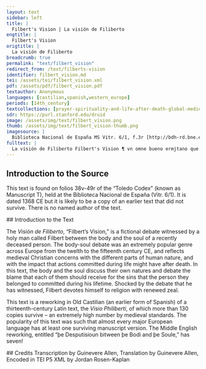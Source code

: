 ```yaml
---
layout: text
sidebar: left
title: |
  Filbert's Vision | La visión de Filiberto
engtitle: |
  Filbert's Vision
origtitle: |
  La visión de Filiberto
breadcrumb: true
permalink: "text/filbert_vision"
redirect_from: /text/filberts-vision
identifier: filbert_vision.md
tei: /assets/tei/filbert_vision.xml
pdf: /assets/pdf/filbert_vision.pdf
textauthor: Anonymous
languages: [castilian,spanish,western_europe]
periods: [14th_century]
textcollections: [prayer-spirituality-and-life-after-death-global-medieval-perspectives]
sdr: https://purl.stanford.edu/druid 
image: /assets/img/text/filbert_vision.png
thumb: /assets/img/text/filbert_vision-thumb.png
imagesource: |
  Biblioteca Nacional de España MS Vitr. 6/1, f.3r [http://bdh-rd.bne.es/viewer.vm?id=0000051820]
fulltext: |
  La visión de Filiberto Filbert's Vision ¶ vn omne bueno ermjtano que llamaron fyliberto era omne de buen lynage ca deçendia de lynage de rreys de françia ¶ A good man, a hermit that they called Filbert, was a man of respectable lineage; indeed, he was a descendant of the kings of France. et consyderando las cosas desta vida ser conrronpibres ¶ et menos preçiando las propuso de serujr adios λ Considering worldly things to be a source of corruption, and not valuing them, he dedicated himself to the service of God. perseuerando enel serujçio de dios conpuso este lybro enel qual puso λ escriujo muy santas palabras de vna ujsion que vio λ ¶ asy açaiçio vysion filoberto In observance of his service to God, he composed this book in which he laid down and wrote very holy words of a vision that he saw, thus occurred Filbert’s vision: que seyendo tienpo de ynbierno estando en vna ermjta enel mayor sylençio dela noche ¶ et queriendo me partyr de la luenga vegilya que auja contynuado en mjs oraçiones fue arrebatado mj entendimjento de vn suenno muy sotil semejante a suenno λ a vision espiritual Being that it was winter and standing in a shrine in the greatest silence of the night, and wishing to conclude my long vigil of prayer, my sensibilities were snatched away by a very subtle dream, a kind of spiritual vision. ¶ et aparesçio vn cuerpo de omne syn espiritu que paresçia que era ya partido del anjma λ The body of a man appeared, a spiritless body that seemed to be separated from its soul. yo catando lo con espanto vyno vna anjma que auja salydo nueua mente del dicho cuerpo aque yo estaua catando λ començe allorar muy triste mente dando grandes alaridos mal trayendo agraujada While I was observing this with terror, a spirit appeared that had just left from this same body, and it started to cry very sadly and screamed at its body with much contempt. mente asu cuerpo que estaua presente λ asentose çerca del llorando λ gjmjendo con grandes sospiros doliendo se mucho delos exçesos λ pecados que auja fechos la su malyçiosa carne ¶ et cuerpo que ante sy veya λ mal dezyendo al cuerpo començo arrazonarse lo que se sygue And it sat close to it crying and sighing deep breaths in great pain from the excesses and sins that its malicious corpse had committed, and berating its body, it began to reason with itself in the following manner: ¶ o carne mesquina dime quien es el que te asy ha quebrantado λ dyrybado aty que tan marabjllo[^sa]mente te auja en rrequiçido estos tienpos pasados en aquel mundo do somos partidos “O miserable corpse, tell me, who is it that has broken you and torn you down since you have so marvelously enriched yourself from times past in that world from which we have departed. tu bien viste este otro dia enel que ¶ tenjas grand poder sobre todo el mundo ¶et te tenjan y tan grand mjedo You certainly saw this in times past when you had great power over the whole world and you paralyzed others with fear. et eres otrosy de todas las prouençias ¶ et las tierras pues que es dela conpanna que te serujan rricos omnes λ muchos fijos dalgo λ grandes escuderos λ de grand oficina λ muy loçanos λ muy brauos que yuan en pos de ty And you were, furthermore, served in all lands and provinces by rich men, and many nobles, and important squires of high office, valiant and brave, that followed you around. λ tu delante dellos fazyendo grandes jestos λ contenientes carne mesquina ya este tu rrastro λ esta tu locura que leuauas en posty λ tu mas pyntado que pendola de pauon ya agora es cortada para sienpre And you, in front of all of them, making such extravagant gestures, now look at you. Miserable corpse, this madness that you wore as gaudy as peacock pendant, now all of it is gone forever. ya non estas enlas torres njn en los palaçios muy espaçiosos λ de grand largura que tu aujas fechos delos alcaçeres do tu aujas grandes deleytes mas yazes agora enese ataud pequenno λ enesa fuesa de pequenna quantydat Now you do not dwell in towers, or in the copious and spacious royal palaces that you so delighted in, but rather, you lie in this small coffin, in this tiny grave. pues dime que te aprouechan agora tus moradas λ tus grandes onrras λ tan grandes palaçios λ tan rricos commo aujas fechos pues esta casa lobrega ¶ et monjmento enque ya ses tyene largura ¶ et espaçio a malabes de siete pyes Well now, tell me how you enjoy your great honors and riches inside of this gloomy house seven feet under? λ ya agora non judgaras njn condenaras A njnguno delos que solias falsa mente condenar quando pronunçiauas tus falsas sentençias Now you cannot judge or condemn any of those who you falsely accused when you pronounced your false sentences. por las queles obras que tu feziste es nos dado amj λ aty sylla muy espantosa λ morada muy triste de dolor enel ynfierno para sienpre jamas Because of the deeds you committed, now you and I will dwell in sadness and pain in hell forevermore. ¶ et yo mesquina triste λ tan apuesta λ tan lynpia fuy criada de mj sennor dios que me formo ala su semejança And poor sad me, so clean and well disposed, I was brought into the world by my Lord God who made me in his likeness. ¶ et maguer que tu por el pecado que peco nuestro padre adan yo fuy en susiada del pecado original λ para ya avia seydo lauada por agua dela santa fuente del bautismo Regardless of the fact that, for the original sin that our father Adam committed, I was stained by this original sin through you, I was cleansed of it by the holy water of baptism. ¶ et tu de cabo me acarreaste con tus falagosa errar contra mj sennor ihesu xpisto ¶et ser aborreçida dela su piadosa madre santa maria λ de toda la corte delos çielos λ piensa agora sy yo que tanto bien perdy sy puedo bien dezyr mjs llantos ay mesquina para que fuy naçida And you afterward, drew my away with your defiance against my Lord Jesus Christ, being forsaken by his pious mother, the Holy Mary, and by all the courts of the heavens. And to think now of all the good that I had lost, if I can make my cries known, oh poor me, why was I born? ay quien nunca oujeste salido del vientre de mj madre do me cryo el mj sennor dios quien nunca fuese venjda a este mundo Oh, that I had never left the womb of my mother where the Lord God created me, that I had never been brought into this world! sy quier por que non fuese enlas penas del ynfierno mas que estas penas ayamos tu λ yo non es syn At least I would not have experienced the pain of hell if it weren’t for the deeds that you committed. rrazon ca mjentras que beujste nunca vna buena obra sola mente dexaste fazer mas syenpre cure con tu enganno me llegaste ala conpannia delos demonjos λ alas penas ynfernales enlas quales syenpre seremos And for good reason, for while you drank you never did a single good deed, and your trickery has brought me into the company of demons, and in the infernal pain that I will never escape. en dolor λ en tristeza λ lloro λ llanto para syenpre jamas ay de mj que ya enella so λ sere ¶ et por syenpre enlas penas estare In pain, in sadness, I cry, weeping forever more, oh poor me, here I am and forever I will be. so muy triste por tan grandes commo su fijo la menor delas quales todas las lenguas del mundo non la poderian contar λ I suffer such great sorrows for the sins you committed, the smallest of which all the languages of the world could not account for. mas mayor tresteza me quebranta ca ya nunca espero perdon del [^que] me formo And worse, my heart is broken by the sadness that I will never be forgiven by he who made me.  por que non me rrespondes “Why aren’t you responding to me? dyme donde estan tus heredades que ayuntaste ¶ et los palaçios λ los grandes edefiçios que fundaste λ Tell me where are the heredities that you accumulated, and the palaces, and the great buildings that you founded? dime cuerpo catyuo donde son las piedras preçiosas de grand valor λ los anjllos de oro que trayas do son los tesoros que allegaste do son las grandes alfajas λ rricas preseas que allegaste do son los vestidos de deujersas colores muy ofanos que cada dia rremudauas Tell me, imprisoned corpse, where are the precious jewels of such great value, and the gold rings that you wore, where are the treasures you horded, and the great quantity of gems, and rich jewelry, and the colorful suits that you indulged in? do son los vasos de plata λ de oro muy rricos con que [^ca]da dia beujas Where are the rich silver and gold goblets that you drank from each day? do son los confites λ espeçias de connortosos olores ¶ et los letuarios de maraujlloso sabores con que tomauas grandes deleytes en tus conbytes Where are the confitures, and intoxicating smelling spices, and the marvelously flavored electuaries that you so delighted in at your feasts? no me pareçe que tyenes agora aues gruesas commo solias njn carnes saluajes λ salpresas commo solias njn tyenes otrosy carnes mortesynas de que te mucho pagauas njn vynos escojydos λ I don’t think you will now have the fattened birds as you once did, or the preserved game meats as you did, nor will you have the tenderized meats that you paid so much for, nor the select wines. agora paramjentes sy te huele la cozyna tan bien commo solia que te ponian delante carnes de cisnes λ de ansares λ perdizes λ gallynas  Now in your confinement, can you smell the kitchen as well as you once did when they served you meats of swan, geese, quail, and chicken. bien creo que non te huele agora tan bien por que ya tu non comes njn puedes comer λ agora comen ay muchos busauos ¶ et lonbrizes λ muchas rretyllas λ muchas maneras de que esto es manjfiesto que la ley de dios dize que estos galardones han los pecadores que beujendo λ perseurando λ acabando su vida en pecado mortal ¶ et en los viçios λ plazeres del mundo Surely, I don’t think you can smell well now because you no longer eat, or are able to eat, and now down there you eat many maggots and worms, many reptiles, and there are many ways in which this is manifest in the law of God that states that these are the rewards bestowed to sinners that have lived, maintained, and ended their lives in mortal sin, and in the vices and worldly pleasures. pagaste agora sy te paresçe desta casa enque estas que el su techo esta ençima del tu rrostro λ de tus narizes λ ya tyenes çiegos los ojos ¶ et ya calla la tu lengua λ ya tus membrios son quebrantados ¶ et desbueltos en tal manera que non podras jamas dellos aprouechar te Now you paid for it, what do you think of the house you are in now with its ceiling right above your face, and nose, now that you are blind, and your tongue falls back into your mouth, and your limbs are broken and distorted in such a way that you will nevermore be able to enjoy yourself?” veyo otrosy mas que quantos algos λ quantas rriquezas λ heredades allegaste entan luengos tienpos beujste de lo ¶ et lo que oujste por engaño dello con manera de lo gro dello que rrobaste por fuerça dello que te dieron algunos mal de su grado todo esto te arrebato la muerte en vn punto  “Furthermore, it seems to me that whatever possessions, and riches, and bequests you received long ago were the result of trickery and forced robbery and your achievements were the misfortune of others to such a degree that death snatched you away in a single moment. non te çercan tus amjgos commo solian desque la muerte te çercan la flor de tu mançebia λ de tu fermosura ¶ Your friends no longer surround you as they once did since death encroached on the flower of your youth and beauty. et el amorío que tenjan contigo es perdido ya los llantos de tu muger ya son çesados λ ya olujdado te han ca las rriquesas que eredo de ty And the lover you once had is lost, now the weeping of your mistress has ceased and she has already forgotten you other than the riches she inherited from you. ¶ et otrosy el dote que le tu mandaste gelo ha fecho olujdar non tenjas ya esperança enella njn en tus fijos njn en amjgos que tenjas ca poco se dan por ty que auran mas por aver plazer conlas heredades que rrobaste alos pobres ¶ Et conlas joyas λ los dineros quele dexaste que non de ty λ por lo qual [^l]loro yo agora  Furthermore, the dowry that you sent her has been forgotten and the faith that you had in her, and in your friends, was not merited for they did not care of you, only of the pleasure they would have from their inheritances that you robbed from the poor, and with the jewels and money that you left behind that weren’t yours and for which I now cry.” ¶ Et del dia del juyzio en adelante lloraremos entre amos para syenpre enel ynfierno “And from the Day of Judgment onwards we’ll cry to each other forever in hell. carne mesquina piensas tu agora que njnguno destos tus heredades durase mucho la tristesa ¶ Et el llorar Miserable corpse, do you think any of your heirs will cry and be sad for long? non lo cuydes ca sabe por çierto que njn tu muger njn tus fijos njn njngunos de tus amjgos non daran dos heredades njn vna delas mejores que les tu dexaste por que infermaste aty λ amj para que nos otros somos apartados de en medio dellos saliesemos del mal lugar ynfernal enque por ellos caymos λ Assuredly you must know that they wouldn’t give anything of what you left them because you became sick, to me or to you so that we might leave from this hellish place where we ended up for their sake. delas penas ynfernales muy crueles en que auemos de padeçer o carne mesquina vees λ conosçes syn njnguna dubda que tan engannosa es aquella ujda λ tan bolliçiosa λ otrosy que tan suzya And the cruel infernal pains that we must suffer, oh poor corpse, you see and know without a doubt that such is the delusion of that boisterous filthy lifestyle. ¶ Et quanto enpoçonnada del venjno del diablo non estas agora vestido de rricos pannos njn de grandes mantones que esa cobyjadura que tyenes avn malabes vale dos arbejas mas Since the venom of the Devil has poisoned you, now you no longer wear such rich garments nor the great cloaks that even these covers, even of Arabic quality, are hardly worth two cents, but there is little hope of receiving eternal redemption or reward. espera vn poco que non as rreçebydo entera mente tu galardon non echaras ya alos pobres los trebutos njn los pechos que solias echar ¶ Et te solian pagar But wait a little, for you have still not received your whole prize through the royal taxes taken from the bosoms of the poor, for they were the result of your robbery. ¶ Et por este rrobo que tu fazyas non cuydes que non as de sofrir mayor pena que esta enque te comen esos busanos Don’t think that you won’t have to suffer more pains than this; where you are eaten by maggots. ca todos los escritos dela santa telogia dan testymonjo ¶ Et dizen que el cuerpo que ha de sofrir con el anjma gloria o pena del dia del juyzyo en adelante Certainly all the scriptures of the holy theology testify to, and speak of the fact that the body suffers with the soul from the Day of Judgment onward. ¶ Et por que tu fuste rrobador delos pobres ¶ Et non eres padre dellos mas antes los en pobreçias por eso seras comjgo enel ynfierno del dia del juyzio en adelante a sofrir penas para sienpre jamas λ estare ay do te rroen esos busanos los costados And because you stole from the poor and are not their father, but rather made them poorer, for this reason you will suffer alongside me in hell forever more, and you will remain there where the maggots gnaw at your ribs. ca non puedo aqui mas estar λ quiero me yr que en caso que pudiese estar non me podieras rresponder Ah, I cannot stand being here and I wish that I could leave, and I’m certain that it is the case that you cannot respond to me.” bien so çierta P desque el anjma ouo dicho estas rrazones entrestyçiose el cuerpo vn poco ¶ Et paresçia que queria rrebeujr λ alço vn poco la cabeça λ oteo atodas partes λ maraujllandose mucho que  cosa era la que tan mal le auja denostado ¶ Et vido esta su anjma çerca de sy enque non vio otro dando gemjdos ¶ Et sospyros ¶ Et començo de dezyr contra su anjma Since the soul had dictated this rational, saddening the body a little, it appeared as though it wanted to come back to life, it lifted its head a little and looked around, and finding itself bewildered with what could have so badly chastised it, it saw its soul right next to it moaning and sighing, and began to rebuke its soul in the following way: pregunto te syeres tu aquel que agora fablaua comjgo “I ask you now if you are the one who was speaking to me? çierto sy tu eres non es verdad todo lo que tu dixiste agora que en algo dello mentyste λ quiero telo prouar por claros λ Certainly, if you are, none of what you have just said is true, somehow you have lied, and I want to make it clear to you. manjfiestos argumentos digo te que te conosçere que te fiz errar muchas de ueces In expressing such an argument, you should know that you have made many errors. ¶ Et fuy ocasion aesas beses porque te yrases λ te rregrazes de buenas obras mas yo en quanto so carne ¶ Et fezyese errar aty en quanto anjma esto non es maraujlla It was merely a coincidence that in these moments you should so anger yourself, and you comfort yourself with good deeds, but I being of the flesh must have made a mistake in choosing you as my soul. ¶ Et dizyr te he por que tu deues saber que el mundo λ el diablo feyeron aparçeria en vno I must tell you that you should know that the world and the devil were created as one. λ posieron su fe ¶ Et postura que en quantos engannos podiesen en tantos troxiesen a las animas delos omnes They put their faith in the multitude of ways that the spirits could deceive and trick the souls of men. λ esta postura fecha para que mayor afincamiento pudiese traer el anima del omne a perdiçion This position was taken to best settle the way in which the soul could bring men into ruin. λ sacaron ala carne del omne por que fuese enesta aparçeria λ por que el diablo λ sus consejos malos They separated the flesh from the man because he was formed through it by reason of the devil’s bad judgment. ¶ Et conel apetito dela carne otrosy conlas vanas glorias del mundo troxiese anima del omne al ynfierno It is through the appetite of the flesh, where the vanities of the world are manifest, that the soul brings man down to hell. ¶ Et por sy yo fize errar aty fize rrazon For this reason, I made a mistake with you. pues yo era enesta conpania λ la culpa deste error non fue mja mas fue tuya I was logically in your company and the fault of this error was not mine but yours. ¶ Et prueuo lo asy ¶ Et fago vn argumento enesta manera delas rrazones que tu agora dixiste que dios te auja criado tan lynpia ¶Et tan nobre asu semejança And I’ll prove it to you in the following way, and I’ll make an argument against your claim using the same logic and reasons that you have just said, that God had created you as pure, and so noble in his likeness. ¶ Et mager aujas sey do Amanzyllada del pecado origynal pero ya eres lauada ¶ Et lynpia por la fuente del santo bautysmo otrosy Despite this I know where you were created, by original sin, but now you are cleansed and pure by the fountain of Holy Baptism.” pues dizes que te crio dios asu semejança pareçe pues te dio seso ¶ Et entendimjento ¶ Et rrazon que telo dio para con que me rregises ca non te lo dio para al saluo para que con el me rregises ¶ Et lo fesyeses serujçio λ a mj diome por tu syeruo para que ffezieses tu bondad “Well, furthermore, you say that God created you in his likeness, and that it appears as though he also gave you wisdom and prudence with the understanding that he gave you these qualities in order to govern over me, and that you are in his service as a good gift to me. pues sy te dios crio para que toujeres sennorio sobre mj λ te dio rrazon ¶ Et seso con que me podieses castigar If, indeed, God created you to govern over me, he gave you the right to judge and chastise me. ¶ Et tu en lugar de me acostrenir que fezyese tu voluntad Instead of compelling me to make good choices, you allowed me to commit these actions. ¶ Et [^en] mjs obras me consentyste fazer lo que yo quise sy gese que la culpa es tuya  I, therefore, deem that you are guilty for my behavior, and that I am not to blame.” ¶ Et non mja prueuolo a sy por otro argumento “And I’ll even prove it to you with another argument. todo aquel que es sennor λ por nesçesidat se abate de su obra λ se faze sieruo del que antes era su seruo deue ser condenado por culpador mas el su seruo deue quele estableçe por su sennor en vsar del sennorio enque lo pone el sennor que se somete A juridiçion He who is a lord, and by necessity gives up his work, and makes himself the servant of the one who was formerly his servant, should be condemned as guilty. del que antes era seruo mas tu eras mj sennora para me mandar λ para me rregar λ para me costrenjr que feziese tu voluntad λ tu mandamjento Once you were his servant, but you were my lady to govern and reign over me in order to compel me to act at your will and command. ¶ Et tu non quisiste vsar deste sennorio que dios te dio sobre mj λ fezyste amj tu sennora λ tu fueste mj sierua And you did not want to use this power that God gave you over me and instead you made me your lady and you became my servant. pues segiste mj voluntad en todo lo que yo queria sabiendo λ entendiendo que te daua malos consejos sigese que pues la culpa es tuya λ non es mja ende Well, you followed my lead in all that I wanted knowing and understanding that I had given you bad advice, so it should follow that you are guilty and I am not to blame. fize rrazon de vsar de sennorio pues me dieste lugar prueuase por el prouerbo que dize que todas las cosas del mundo cobdiçian ser mejoradas del estado enque estan ¶ Et por ende fize rrazon de vsar del sennorio pues tu melo diste para que del vsase Finally, I had a right to uphold this position in your place and I’ll prove it to you with the proverb that says that: “all worldly things desire to be improved from the state they are in,” so, then, I had the right to uphold the authority that you have given me to use. ¶ Et que eras antes mj sennora prueuolo por que dize enel capytolo polytyçes que los omnes que han mjjores entendimjentos ¶Et son mas sabidores natural mente sennores λ rregidores delos otros mas  I will prove it to you as it says in the myth of Polynices, that men who of are of better judgment and naturally more wise, have the right to govern as lords over all the others.” aty dio el mj sennor el seso λ el saber λ el entender mas que non amj cayo solo por mj non se nada “To you, my Lord gave wisdom and intelligence, but not to me, because I just alone, know nothing. ¶ Et tu syn mj sabes fabrar λ entender pues paresçe que naturalmente te crio dios por mj rregidora λ por mj sennora And even without me you know how to speak and understand, well it seems that you were naturally formed by God to govern over me and as my lady. ¶ Et por esto paresçe que de antes era yo tu sierua mas fuy yo tu sennora λ tu mj sierua mas gelo tengo prouado This is why it seems that once it was I that was your servant, but it was I who was your lady, and you my servant as I have now proved it. λ prueuo telo avn por el mjsmo letrado ay el que dize que faze mandados de otros son sieruos a estos I will prove it to you even by the same lawyer because, he who says that he makes ordinances over others; they are the servants of who lack wisdom and good sense and have declared right to Polynices. dizen que son los que encareçen de sabidoria λ de seso onde este es su dicho enel primero policite ha do dize que los omnes que careçen de seso As the saying goes, men who lack wisdom and understanding are naturally the submissive servants of other citizens, but you were the one who lacked reason. λ de entendimjento son naturalmente sieruos delos otros subditos ¶ Et su mjsos mas tu fueste tal que careçiste de rrazon prueuase pues non me quisiste rregir njn sopiste plueuase do dize λ quieres rregir todas las cosas vsaderra son λ somete ala rrazon λ ala sabidoria casy della vsares todo el mundo rregiras mas sy por sabidoria ¶ Et por rrazon non te regujeres non eres digno de vsar sennorio njn de aver sennorio sobre otros Well, it’s proven that you did not want to govern me nor did you know how to prove where it’s stated, “You want to govern over all things, use your judgment, and submit to reason and wisdom because if you use reason, you will rule the whole world, but if you do not use wisdom and reason, you are not worthy. dela qual abtoridat paresçe pues que tu non me sopyste rregir Well, it seems that you did not know how to govern me; you did not find in yourself wisdom enough to know how to govern me. non oujste enty sabiduria para me saber rregir And in me you saw the wisdom that you could command.” ¶ Et en mj ovo sabidoria que te podiese mandar lo qual paresçe And, in me, there was the acuity to know I could control you. ¶ Et pues fesyste todo lo que amj plugo sigese por la abtoridat te vid You did everything that gave me pleasure. ¶ Et sigese que tu fueste mj sierua λ yo tu sennora It, therefore, follows that you were my servant and I your lady. ¶ Et pues tu de sennora que eras te fesiste mj sierua You as the lady that you were, you made yourself my servant. tuya es la culpa del danno λ del mal que te ha venjdo ¶ Et non es mja All of this damage and the bad that has come with it is your fault; it’s not mine.” ca tu quando veyas que yo queria fazer algo que non conplia deujeras me diariamente castigar confanbre λ con sed ¶ Et con açotes “Certainly, when you saw that I was about to do something intractable, you should have punished me with daily hunger and thirst, and with beatings. λ sy tu asy fezyeras non podiera yo fazer njnguna cosa If you had done so, I would not have been able to make such mistakes. mas quando te pedia gallynas dauas me tu gallynas λ capones But when I asked for chicken, instead you gave me chickens and cockerel meat. ¶ Et sy te pedia vyno blanco dauas me tu alfaxor λ buen vyno bermejo ¶ Et fartauas me muy bien And if I asked you for white wine, you would give me almond pastries, and nice red wine, and you filled me well. ¶ Et despues que era farto sy te pedia muger tu luego mela dauas And after I was completely stuffed, if I asked you for a woman, you would then give me one. λ non ujeja mas moça λ non de rruta mas vyrgen λ non mas tantas que non auja que fazer And not an old one, but a maiden, and not deflowered, but a virgin, and much more than you should have done. ¶ Et otrosy que non auja culpa ¶ Et prueuo lo asy por buena rrazon de esperança manjfiesta Furthermore, there was no shame in it and I will prove it to you with the good reason of manifest destiny. ca bien non puede fazer njnguna cosa que bien vees que el cuerpo con admjnjtelo dela anjma biue λ con su ayuda creçe For certainly I cannot do anything that you do not see quite well; for the body lives with the permission of the soul and with its help grows. ¶ Et pues el anjma esto faze bien vees que en ella es el poder ¶ Et el querer pues ella es la que deue rregir λ castigar al cuerpo lo qual synon fizo λ non domo luego los deleytes del mundo lo ensandeçe And the spirit does this well, for you see it is in her where power and desire are found, and she is the one who should govern and warn the body, for if she does not do so, later the temptations of the world will weaken it. λ otrosy bien sabes que la carne es conrronpyble ¶ Et de sy mjsma solamente non sabe nada njn mal njnguno por sy estando non entyende ca todo lo que faze primero sale de ty que eras la que sabes λ entyendes  As you are well aware, the body is susceptible to corruption, and in its purest state knows of nothing bad, but only exists, for everything it first does occurs through you, for you are the one who knows and understands. que yo por mj syn ty non so nada que la carne non sabe nada que es lo que su anjma cobdiçia njn que es lo que aborreçe pues sy el anjma tyene el querer ¶ Et pone las cosas por obra ca las manos λ los otros entramjentos dela carne que es sy sierua que culpa ha la carne que es su sirujenta For without you I am nothing; the body knows nothing of what the soul covets or that which it loathes, for if it is the soul that has desire, and executes the work of God, what blame can the body, as its subject, assume? çierto la culpa es dela anjma que cobdiçian las cosas λ las entyende λ las pone por obra que non del cuerpo que faze su seruiçio Clearly, the blame goes to the soul, who desires things and understands them and carries out actions, not to the body that serves the soul. λ agora creme que tu pescaste mas graue mente en segir la voluntad de mj que son faca cosa Now believe me, you are the one who sinned more severely by virtue of following my weak, impure will. ¶ Et sus ya que bien vees la esperança manjfiesta en mj syn ty non puede fazer njnguna cosa que sea tan flaca Now that you well see destiny manifest in me, without you, the desires manifested in me could not do anything, they are so weak. que avn non me puedo njn tengo fuerça para me defender de tan pequenna cosa commo son estos busanos que me rroen los costados I don’t even have the strength to defend myself from such little things like these maggots that gnaw at my ribs. enesta casa en que esto mas anda vete de aqui que non quiero mas fablar contygo Go away from here, I don’t want to talk to you anymore!” ¶ Etel anjma rrespondio muy conplesa ¶ Et dixo avn quiero estar aqui ¶Et desputar contigo mjenta me dexan λ tengo tienpo And the soul responded very abruptly, and said: “I still want to stay here and debate with you for I am idle and have time on my hands. ¶ Dyme cuerpo falso ¶ Et traydor por que me amargaste con tales palabras λ tales vytoperios commo agora as dicho queriendo me echar toda la culpa delas trayçiones que tu fezyste Tell me, you dishonest, traitor of a corpse, why have you embittered me with such harsh words and insults as you have just now said wishing to throw all the blame on me for the acts of treason that you committed? dime agora traydor que bien telo puedo dezir que mjenta beujste enemjgo Tell me now traitor, for I can quite well tell you that while you lived a treacherous lie. quien te mostro o de quien aprendiste palabra tan aspera commo la que agora fablaste Who showed you how, or where did you learn how to speak in such a brash manner? mager que en algo dello que dixiste fablaste rrazon pero rresponde rrazon mas alos argumentos que fesyste non te rrespondo Despite the fact that you might have had good reason for some of what you said, your rational is more of a rebuttal to my speech of which I will not respond to. pero rrespondote delo que dizes que quando yo veya que tu me demandaua las cosas que non conplian que te deujera castigar But I will respond to what you have said about me being responsible for actions, that I should have warned you in advance. λ digo te que dizes verdat enello mas bien sabes tu que quando te queria castigar o queria fazer oraçion o ayno luego me trayas aymagynar en las sabores delas ujandas ¶ Et en la fanbre que sentias I’ll tell you that you speak the truth about this, but as you well know, when I wanted to advise you to pray or fast, you would then bring me to imagine the flavor of lamb during the hunger that you felt. λ enla vanagloria del mundo por la qual rrazon avemos de ser condenados It is by virtue of your worldly arrogance that we are now condemned. otrosy quando te queria açotar o dar astenençias luego me conbydauas con los delexes Furthermore, when I wanted to beat you or make you abstain from things, you would then entice me with sensual pleasures. ¶ Et que te quexauas muy muncho dezyendo que era cosa muy aspera λ que era cosa que te poderia venjr grand danno ¶ Et por eso serias enfermo por lo qual me trastornarias del buen pensamjneto And how much you complained, saying that it was such a harsh thing that I could bring you harm, and that you would get sick, while driving me away from my good thoughts. ¶ Et trayas λ conplias tus deseos ¶ Et ansy rreçebias tu el castigo de mj And you always followed your desires, and therefore that is why I should chastise you. ¶ Et la dotryna que yo te queria dar carne mala falsa traydora engannosa perdedera contra my syenpre contraçiones ando diste In the doctrine that I tried to give you, bad treacherous false corpse, you will always loose against me, you must accept it. ¶ Et con los falagos del mundo me traxiste en pos de ty fasta que con falagos ¶ Et maneras me troxiste al poso del ynfierno You put the vanities of the world before me until such self-indulgence brought me to hell. se bien que so culpada ca enesto erre que tenjendo yo sobre ty sennorio non te rrefrene mas por que me engannaste con engannos tan dulçes I know that I’m to blame for making the mistake of not maintaining greater control over you and not restraining you, but why did you trick me with such sweet deceit? sabe que por ende as tu de ser mas de graue pena comjgo You know that in the end you should seriously pity me. ca sy tu carne mesq[^i]na loca ¶ Et sandia sy tu menos pr[^e]çiaras las rryquesas del mundo los falagos del diablo engannado ¶ Et lysonjero ¶ Et quisieras llegar te al serujçio de dios tu ¶ Et yo oujeramos gloria ¶ Et plazer conlos santos de parayso Certainly, if you, wretched and foolish corpse, if you had placed less value on the riches of the world, the temptations of the devil, his pleasantries, if you would have devoted yourself to the service of God, I would have reached heaven and enjoyed the company of the archangels. mas quando este otro dia se rreya el diablo rregannando mas queriendo But even the other day, the devil laughed with a scowl. ¶ Et que te prometia con sus engannos que aujas de beujr luengos tienpos ¶ Et que aujas de aver grandes plazeres con tus algos What did he promise you, that you would live a long life and that you would find fulfillment in your material belongings? tu entonçe non cuydauas morir ¶ Et tu creyendo que era ansy Then you did not heed death believing that it was true. verdat vees agora commo eres escarnjdo ca vyno la muerte en vn punto ¶ Et sacote del palaçio ¶ Et dela vana gloria en que estauas And look at yourself now, how ashamed you should be, for death can come at any moment and tear you away from your palace and the vanity that you lived in. ¶ Et pusote enesa fuesa ¶ Et enese podrimjento enque yazes ya agora poderas saber qual es la propiadat del mundo ca el mundo tyene la propiadat delos omnes engannosos Now that you rest rotting, now you can ponder what is the real value of your time on earth, for the world takes advantage of naïve, self-indulgent men. ¶ Et lysonjeros ¶ Et los omnes lysonjeros al omne que quieren engannar al que le muestra mas bien querençia fazyendolo encreyente con sus engannos And the men who flatter the man that they wish to fool, they rather show him desire making him an unbeliever. ¶ Et con sus palabras λ con su falsa rrisa rregannando los dientes amanera de rreyer que lo ama mas que a todos los otros omnes por que se fie dellos ¶ Et estonçe le pueden mejor engannar With their words and false smile, speaking through their teeth as if laughing, the man loves them more than the rest because he puts his trust in them, and then the better they can deceive him. ¶ Et el mundo asy faze This is the way the world works. ¶ Et los omnes que quieren traer a perdiçion ha esos da mas onrras λ mas rryquesas ¶ Et despues ha dado estos deleytes λ estos dulçes manjares λ estos buenos olores dales a comer ciertos It is the men that are closest to perdition that receive the greatest honors and riches, and after they have received treats and sweet delicacies, and fragrant smelling food. ca delos cuerpos que eneste mundo ovo bien goueruados han a comer beujr Certainly, it is the well-governed body that should live. ¶ Et otrosy la carne syn el anjma a njnguno poco aprouecha ¶ Et non es njnguna cosa And furthermore, the body without the spirit can’t take advantage of anyone, and isn’t anything. ¶ Et otrosy bien sabes tu que sy el anjma tuujese asu sennor dios pagado ¶ Et estoujese en su graçia nunca la carne podria vençer la syrujenca njn las velutades del anjma As you are well aware, the soul is indebted to the Lord God, and if it were by his grace, the body would never be able to escape from the service or will of the spirit. ¶ Et sy tu mjentra beujeras conosçieras λ amaras a dios verdadera mente ¶ Et sy telos plietos que te eran encomendados della judgaras derecha mente If, in the meantime, you would have lived with a good conscious and loved God truly, and if you had litigated with such trust, you would have given just sentences. ¶ Et sy nunca te llegaras alas costunbres delos malos omnes nunca la vanjdat del mundo te engannara aty ¶ Et amj And if you had never attained the customs of bad men, the vanity of the world would never have tricked you and me. mas por quanto yo fuy fecha para enque tu venjeses amenos de tu conpanna he quedado esto que agora vees que tengo aquesta casa triste ¶ Et lobrega ¶ Et con muy muncha tyenbra ¶ Et busanos λ fedor ¶ Et podrimjento But because I was made to be, at the very least, your companion, and I have remained so until I now occupy this sad, gloomy house with its dank stench of rot with you. ¶ Et se bien que tengo que he de aver avn mas trybulaçion ¶ Et pena desque rresuçite con tigo el dia potrymero del juyzio dia And I know quite well that I am to endure even more suffering and pain until I am resurrected with you on the final Day of Judgment. triste ¶ Et de sanna ¶ Et de dolor ca de ally adelante estare contigo sufriendo para sienpre jamas penas ynfynjtas de desesperaçion de perdon Sad, angry, and in pain will I exist from know on with you suffering forever more infinite pain and in desperation for forgiveness. λ muerte que non ha omne que pueda contar que dura ¶ Et que durara por syenpre jamas It kills me that there is no man that can be counted on to go on forever, that never more will be.” ¶ Et quando el anjmo esto oyo començo adezyr con vna bos llena de rrencura ay quien nunca fuese naçida And when the spirit heard this, it began to scream with rancor, “Oh that I were never born! ay de mj para que me feziste mj sennor dios ala tu fegura pues sabias que auja de ser perdida Oh poor me, why did you, Lord God, make me in your image, for you knew that I would be lost. ay mesquina quien oujese tal propiadat commo han las anjmalias brauas Oh, poor me, that I should take on such traits that wild animals have! que enel punto que el espiritu se aparta del cuerpo enese punto el su cuerpo finca muerto ¶ Et jamas non byue From the moment that the spirit leaves the body, at this moment, its body is dead and will never live again. ¶ Et catyua de mj quisiese agora dios que tal fuese la fin delos malos omnes que commo se partiese el anima dela carne luego moriese ela anjma segund el cuerpo finca muerto por que jamas non oujese sentymjento de penas Prisoner that I am, I now wish that God would end the reign of bad men, for as the spirit leaves the body, it then dies with it and remains dead never more in pain. ¶ Et sy plugiese a dios que asy fuese yo luego morreria ¶Et non estaria sofriendo las penas que sofrir me conujene ¶ Et aty comjgo con muerte perdurable enel ynfierno conlos demonjos And if it pleased God that I would exist in this way, I would rather die and not continue to suffer the pains that suit you and me, as we remain everlasting in hell with the demons.” ¶ Et Estonçe el cuerpo quando oyo dizyr y al anima que el auje de ser conella enel ynfierno ¶ Et veyendo otrosy tan grand llanto commo fazia ovo grand temor ¶ Et dixo rruego te agora anjma que me digas que cosa es el ynfierno con que amj me amenazas Then the body, when it heard the spirit say that it should remain with her in hell, and, furthermore seeing its immense weeping, became filled with fear, and it said, “I’m begging you, spirit, tell what is this hell that you threaten me with? o sy estoujste enel Have you been there? o que cosa es lo que enel ujste o sy lo oyiste Have you seen it or heard about it before? dezer dime se sabes sy ay esperança alos que estan enel ynfierno de auer gloria a la dulçor de ihesu xpisto Tell me if you know if there is any hope for those who are in hell to reach heaven and the sweet presence of Jesus Christ? dime agora que acorra dios Tell me now, what does God remember? sabes sy perdona enel a los que eran omnes honrrados ¶ Et alos que eran fidalgos ¶Et alos omnes de grandes vfanas ¶ Et muy rricos que solian Do you know if he will forgive those men who lived an honorable life, and those who were noblemen, and even conceited, rich men, what of them? enel mundo somos partidos ser en grandes tronos ¶ Et en rricos asentamjentos For in the world that we have departed from, they occupied great thrones and richly adorned seats. ¶ Et ay esperança sy quier por heredados o por dineros olos rreys olos condes o los otros rricos omnes Is there any hope for those who have inherited money, or received money from the king, or that were a count or any other kind of rich man? dy melo agora sy quiera por que me fagas buen coraçon de quanto espanto me posiste con tus dichos ¶ Et con tu lloro que te veo fazer Tell me now, if you would please ease my heart, for you have given me quite a fright with what you have said and the way you cry.”  rrespondio el anjma luego dezyendo o traydaor sybydor de toda trayçion λ neçio entre las cosas que son de buen entendimjento The soul then responded saying, “Oh, traitor, treacherous fool, you can’t now understand the things that are Good. non vees tu agora que esta pregunta que me fazes que es pregunta nesçia Don’t you see that this question you now ask me is a foolish question? ¶ Et dicho de poco saber en non ay rrazon pues sabe por çierto que todas personas del mundo que mueren en pecado mortal quier sean padres santos o ordenados o enperadores o rreys de qual quier estado o de qual quier perfiçion o otras personas del qual quier condiçion que sean por ende condenados alas penas ynfernales do nunca jamas ay njn averan esperança de perdon njn avran rrendiçion njn por oraçiones And it’s little worth explaining, for it is well known that all people of the world that die in mortal sin, whether they be holy ordained priests, or emperors, or kings, or of any other kind of social status, are all in the end condemned to the eternal flames of hell where they will never more have hope of any pardon neither through penitence or prayer. ¶ Et avn mas te digo que toda la deuoçion delos santos orasen ¶ Et avn que todos los rrelygyosos del mundo ayunasen λ fezyesen abstenençia And I’ll further chastise you by saying that you would not be pardoned with all the devotional prayers to the saints, and all the fasting and abstinence that the religious people of the world do. ¶ Et otrosy avn que quantas rriquezas ay enel mundo fuesen dadas por amor de dios Furthermore, any riches that exist in the world are given by the love of God. ¶ Et todo esto fuese fecho ¶ Et por dios lybrase λ sa case sy quiera vna anjma ¶Et non mas delas que son enel ynfierno digote por çierto que non era cosa que se poderia fazer njn lo poderia rrecabdar All that exists in the world, all that sustains us is made possible by God, almost as if any soul, and not any of those that are demons in hell, would tell you for certain that it’s not something that you could do yourself or seek out. ¶ Et la rrazon por que es el anjma que es condenado al ynfierno non puede aver jamas la gracia de dios The reason is that it is the soul that is condemned to hell can no longer seek the grace of God. ca soy çierta que el diablo es tan brauo ¶ Et tan cruel ¶ Et tan syn piadat que non daria vna tan sola propina sy quier por quantas heredades ay enel mundo λ vn te digo mas que non la sobraria vn rrato que folgase que non oujese pena que tanta es la su clueldat que todavia se ensanna mas contra las anjmas I’m certain that the Devil is so bad-tempered and so cruel and without pity, that he wouldn’t give up one single soul for all the riches of the world, such is his contempt for the spirits. mas alo que me preguntas sy perdona alla algunas personas delos que son alos de lynaje λ alos que fueron en aquel mundo sennores ¶Et gouernadores delos otros omnes a esto te rrespondio But, as far as your question is concerned, if some of the people of good lineage are pardoned, those who were lords in the world, and governed over other men, to that I will respond. ¶ Et te digo por çierto que quanto mas onrrado fuere en aquel mundo ¶ Et quanto mas rrico es tal onrra le fazen ally que le menten enla mas baxa fondura delos ynfiernos I’ll tell you for certain that the more honorable the man was in the world, and the wealthier he became through such honor, the father he will fall down in the depths of hell. ca vees el omne que por sus pecados es condenado mjentra mas rrico es λ mas onrrado fue mas lo atormen tan ¶ Et muy mas fuerte mente le dan las penas Don’t you see that the man that is condemned for committing sin, even the more rich and honorable that he might have been, the more they torment him and the harder the pain they inflict upon him?” ¶ Et en aujendo el anjma fecho su pleito en fablan aquestas sobre dichas cosas ¶ Et avn queria dezer mas sy le dieran espaçio And the soul having made its plea in speaking about these things, would have wanted to say more if she had been given the space to do so. ha he vos que venjeron caher subyta mente dos diablos muy espantosos negros mas que pez ¶ Et muy feos λ de tan vyles formas que quantos pintores son enel mundo non los poderian tan espantosos fegurar “Behold! Suddenly, two frightful demons, blacker than tar, and very ugly, even more vile in shape than painters could depict fell upon them. ¶ Et lançauan frama de piedra xufre fediendo por la boca ¶ Et aujan los dientes detras ordenes ¶ Et asy fieros λ grandes commo açadones ¶ Et por las ventanas delas narizes non quedauan de caer busanos ¶Et otras cosas muy suzias Their mouths were gaping open, their teeth were disordered and large like a hoe, and through the opening of their noses maggots and many other dirty things didn’t cease to fall. ¶ Et salyr serpientes muy crueles ¶ Et culebras λ serpientes commo ala cranes que non quedauan de penar ¶ Et de feryr al anjma And very cruel serpents, and snakes like scorpions did not cease to attack and wound the soul. ¶Et los ojos dellos eran muy grandes rreluzian asy que paresçian b[r]acjnes quando estanber mejos rreluzyan con ençendimjento de fuego Their eyes were very large and shined as if they resembled flames; they shined as if lit up with fire. ¶ Et tenjan enlas fruentes cuernos λ por los cabos dellos non çesaua de manar venjno podrido que daua muy grand fedor And they had horns on their foreheads and at the end of them rotten venom did not cease to ooze out. ¶ Et aujan las orejas muy grandes λ abiertas λ salian por ellas sangre de grand fedor tal que era cosa muy aborreçibre de catar And they had enormous open ears from which blood with a bad stench seeped out in such a way that it was an abhorrent thing to witness. ca aquella sangre era delas anjmas que despedaçauan conlos dientes For that blood was the blood of the souls that they tore apart with their teeth. ¶ Et tragauan λ gommauan la sangre por las orejas λ por las gargatas ¶Et trayan en las manos forcas de fierro con garauatos They were covered with blood in their ears and throats and they held in their hands iron spears with sharp tips. ¶ Et las vnnas que tenjan en los pies eran semjantes a colmjllos de puerco javaly saluo que eran muy mas mayores λ trauaron en vn punto della con las vnnas λ con las forcas And the nails of their feet were similar to the fangs of a wild boar, except that they were much larger sharpened into a point. ¶ Et en vn punto la lançaron cerça del ynfierno λ quando ally fueron rrecreçio muy grand conpanna de demonjos que salyeron muy prestos ala rresçebir fazien do muy grandes godos And suddenly they were threw her down toward hell, and there amassed a great host of demons that were ready to welcome them where they were made terrible as the Goths. ¶ Et fartando se de dar grandes golpes enellas abraçando la conlas forcas ¶ Et garauatos que trayan dando le muchos agijones λ començaron le de apertar el vientre con vnas fachas de vergas de fierro λ dieron le vn muy grand tormento muy cruel mente And bored with stabbing it with their spears and stakes that carried perforating her with holes, they began to rip open its belly with iron axes and they tormented the body with such cruelty. ¶ Et syn piadat con açotes ¶ Et finchyendole la boca λ la garganta de estercol ¶ Et de venjno fediondo ¶Et lançauanle plomo ynfernal por la boca rretido λ por el enbrigo o por los ojos ¶ Et por las orejas Without pity they whipped it and defecated in its mouth and throat and filled it with a smelly poison and they shot it in the mouth, eyes, and ears with infernal lead pellets. ¶ Et engasgaron muy fuerte mente della conlos dientes de gisa que en vn punto le oujeron comjdo los rrostros And they bit into with their teeth so aggressively that they had consumed its face in an instance. λ asy la golpauan con las vnas λ con los cuernos ¶ Et conlas forcas ¶ Et con los dientes que en vn punto non paresçio que oujese enella tanto sano commo la vna And in this way they beat on it with their nails, horns, and teeth so fiercely that suddenly it did not seem that they would have been any more angry than they were with it.  λ faziendo esto començaron de fablar segund que sy estodiesen casados ha he alos que a nos seruen λ fazen serujçio ansy los sabemos nos onrrar While doing this, they began to speak about whether they were married to those who serve us, where in such service we know how to honor them. ¶ Et aquellos que se pagan de aquel mundo λ fazen lo que nos otros les consejamos este galardon les damos mas avn esto non es nada espera Those who are indebted to that world and do what we advise them to do, the prize that we give them is nothing to look forward to. agora vn poco λ veras que te faremos Now you have a glimpse of what will happen to you.” quando el anjma esto oyo dio vn fraco gemjdo segund cosa medio muerta començo asuspyrar “When the soul heard this, it gave a weak cry as though it were trying to resuscitate the half dead corpse. ¶ Et metyendo la por la puerta del ynfierno luego quanto mas pudo fablar de gisa que avn malabes la podia omne oyr de muy çerca And pushing it through the gates of hell, it spoke as best it could in such a way that the man could barely hear it whisper up close. ¶ Et dixo o ihesu xpisto fijo de daujd paramjentes enesta criatura que feziste And it said, "Oh Jesus Christ, son of David, this creature is of those that you made in your likeness." enque esto oyeronlos demonjos rreclamaron con grandes alarydos a he tarde llamas a ese tu dios non te conujene dizer ya rruegos njn oraçiones que non te valdera aqui njnguna cosa When the demons heard this, they contested with great howls, "It is too late now to call upon your God, it is of no use now to beg or pray, they aren’t worth anything in hell. ca ya aqui non ha esperança There is no hope here for anything. que tal es nuestro vso ya nunca veras luz ca toda via There is no hope here; you will never again see the light. estaras enesta tynjebra folgando λ eneste plazer que aqui vees λ nos otros te faremos avn mayores solazes λ con nos otros averas este gasajado You will remain idle in this darkness, enjoying the pleasure that you see here, we will give you even more consolation and you will honor us. que agora as la forma que solyas tener enla cara non ayas For now you assume a superficial image that you can no longer trust. della rreçelo que aqui tela mudaremos  λ tornar te la hemos tan fermosa commo nos otros ¶ Et den aqui adelante estaras por sienpre en nuestra conpanna We will transform you as beautiful as we are, and from now on you will always be in our company. ¶ Et conosçeras commo sabemos consolar a nuestros amjgos aquellos que por nos algo fazen  And you will know the favors we do for those who help us.” ¶ Et yo filoberto conponedor deste lybro estando enesto aqui pare mjentes enestas cosas commo pasauan desperte muy espantado I, Filbert, author of this book, being here to recount these things that have happened, awoke with a fright. ¶Et finque vn rrato commo que non estaua en mj fuerça del espanto que oue en mj desta espantosa vision I sat a while, as there was no strength left in my body from the shock of seeing this frightful vision. pero estando despauorido segund que lo de parto ¶ Et me falle enel suelo do me auja dormjdo Remaining terrified of what had happened, I found myself on the floor, where I had fallen asleep. alçe las manos juntas adios contra el çielo λ torne amj oraçion I raised my hands up toward heaven in prayer to God. enque primero estaua λ començe de rrogar afincada mente que por la su benjgnidat λ por su acostanbrada piedat me lybrase del ynfierno λ de tal pena commo vy sofrir aquel anjma In my prayer, I began to beg fervently for the forgiveness and pity of God that he free me from hell and from such pain that I witnessed the soul suffer. ¶ Et de ally adelante aborreçi todas las mes quidades deste mundo λ rrenunçie todos los tesoros λ rriquezas λ heredades λ todas las otras cosas deste mundo ay todas son de poca dura λ desechelos ¶ Et touelas por njnguna And from then on, I forgot about all my quotidian cares, and I renounced all the treasures, riches, bequests, and all other material things of this world, for they are not everlasting, and I discarded of them. ¶Et en comendeme amj sennor ihesu xpisto el qual sea alabado para sienpre amen And I devoted myself to my Lord Jesus Christ, "may He be eternally praised. Amen." ca mal pecado ya vemos todo el mundo ser perdido λ perderçe mas de cada dia por tantas maldades λ pecados commo enel creçen nesçesaria mente For the entire world is lost in sin and commits more bad deeds every day. veemos otrosy la justiçia ser perdida por nuestros pecados Furthermore, justice is lost in our sins. ¶ Et los letrados aque llaman los otros omnes ser sabios son enbeujdos en pecados λ en maldades los quales non deuen ser llamados letrados njn sabios mas And the lawyers that declare other men to be wise are drenched in their own sins and bad deeds for which reason they should not hold the title of lawyer or wise man. ya orates λ locos que por todo el mundo oyredes esto dizer ya el mundo perdido es ya non ay otro dios sy non vanagloria λ bulra λ el dinero But the careless idiots, that throughout the world have heard this be said, know that the world is already lost, that there is no other God, only vanity, mockery, and money. ¶ Et omne aquel que tyene muchos dineros ¶ Et muchas heredades λ rriquezas aquel adoran ya las gentes λ non adios ca non saben quien se es λ asy se arredran de dios λ pierdense las vertudes λ non vsan delas ca non han esperança otrosy la fe es poca And that man which has a lot of money, and bequests and riches, he who the people adore (and not God), for they do not know who he is, and in this way they separate themselves from God and loose their virtues, hope, and faith. ¶ Et la caridat es ya perdida que son llamados segund la teologia vertudes muy maraujllosa λ santas ya con pocas que non son del todo afogadas λ perdidas Goodwill is lost, according to theology those virtues that are marvelous and sacred are now all but drowned out and lost.  que avn malabes fallaredes vn omne atan solo que vse commo deue estas vertudes mas vsan ante de todos engannos λ avariçia λ delos otros pecados viles λ suzyos delas maldades que enellos se rrequieren For as much grace as a man possesses, he should only mind the virtues, but he gives trickery and greed precedence, and the most vile and dirtiest of bad deeds. ¶ Et estos que vsan destos pecados non curan sinon commo allegaran dineros ¶ Et estos λ aquellos aquien los omnes con lysonjas fazen los omnes muchas onrras Those that sin only care about how they can accumulate more money, and these are the people who flatter and honor the noblemen. ca ha asy conteçe que vn omne es fijo dalgo λ avn que sea de fermosa desputaçion ¶ Et sea con todo esto bueno λ omjlde λ bien acostunbrado λ que aya enel otras buenas propiadades sy pobre es luego dizen ques vil λ neçio This is how noblemen are created, even if they are of beautiful countenance, and despite their status good-natured and humble, and well mannered with other good qualities, the moment they become poor, they are vilified and declared worthless and stupid. ¶ Eten suzyos λ feos pecados sy por aventura fue rrico λ tesorero del rrey λ sea omne que tenga muchos dineros ¶ Et ande vestido de onrradas vesteduras λ fermosas λ preçiadas quanto mas sy estoujere alderredor cercado de escuderos λ de conpanna luego dizen ¶ Et creen que yo soy muy sabio λ de buen entendimjento And even if I were a bad man with bad manners, and had committed many sins, if by coincidence I was rich and the treasurer of the king, and went about covered in rich honorable garments, and surrounded by squires, then, regardless of my deeds, they would believe that I am a highly intelligent, wise man. ¶ Et luego vienen vnos de vna parte λ otros de otra dezyendo λ fazyendo grandes rreuenençias abraçando al omne rregannando amanera de rreyr dezyendo el vno sabed sennor que soy vuestro sobryno λ el otro yo so vuestro primo And then, people would come from near and far to admire and embrace the man with a bickering smile, telling him, “do you know, sir, that I am your nephew?” and the other, “I am your cousin.” λ el toma ensy mucha vana gloria mas de[s]pues ujene la muerte λ pierde este parentesco λ luego es perdido todo el amorio de gujsa que todos se arriedran λ fuyen del desque es finado Such adoration makes a man arrogant, but when death comes, and he looses all his kin, and their love is lost in, to the extent that they all run away from him right before his death. λ luego lo olujdan ansy commo sy nunca lo [‘o]ujesen conoçido aquellos que lo lysonjauan Then they forgot about him, as if they had never known him, those who once flattered him. λ se leuantauan a el quando lo veyan fazyendo le rreuerençias λ abraçando le λ besando le las manos otros la boca atapanse las narizes λ arriedran se del ansy They elevated him when they revered and embraced him, and kissed his hands, mouth, and nose, revering him. commo de cosa que fiede muy mal λ vana gloria del mundo commo en ponçonnas tan espantosamente las vertudes λ los sesos delos omnes falagando los de guisa The vanity of the world is a fiendish thing; it’s a horrible poison to the virtues, and clouds the minds of men. que por ty han de amar las cosas pasaderas que paresçen λ se des fazen mas ayna que flama de estopas λ amorio de dolor λ de lloro ponçonna amargosa que pareçes dulçe enel sabor λ rriquezas corronpibres λ tenporales para que vos cobdiçian los omnes For you have loved the passing things that look and feel more like flames and painful love, and crying bitter tears, you seek the sweet taste of the corruptible and temporary things that men so covet. pues saben λ entienden que vos otras sedes en ponçonnadas que corronpedes non tan sola mente los vyçios tenporales For they well understand that you have been poisoned and corrupted, that it is not merely a passing bad habit. de tal manera que por dineros son tornadas las voluntades delos juyzios es adeclinar del derecho This is how money can turn the clear will of a judge who would have declared the right. λ de dar falsas sentençias mas avn conrronpedes las anjmas que son cosas espirituales It is by knowingly giving bad sentences that souls are corrupted, who are a spiritual beings. en biujendo los omnes en avaryçia λ en cobdiçia des ordenada fasta perdiçion de sus anjmas avn non ternja por fuerte cosa amar los omnes las rriquezas By living in avarice and greed, men ruin their souls, even though they had no good reason to love money so. ¶Et los dineros sy ellos padiesen dar alos que toujesen tres cosas la primera que siempre fuesen mançebos λ nunca envejeçiesen la segunda que fezy[e]sen fijos que beujesen para syenpre λ nunca moriesen And if they could buy three things with money, they would be: 1) eternal youth without old age, 2) eternal life, and 3) life without death. λ sy ellas esto alca[n]sançe por las rryquezas vn poderian los rricos dizer que fazian rrazon en allegar dineros λ rryquezas If they could achieve this with money, one could rationalize the desire to accumulate it. mas tu omne mesquina deues pensar λ faze[r] que pie[n]ses en commo la muerte mata a todas las cosas [?]as que an syntymjento But you, you wretched man, didn’t you stop to think about how death takes away all material things? λ synon dime qual cosa es la que fue biua desque fue el mundo criado que naçiese λ sea agora byua ¶ Et nunca mora λ beujra λ nunca morrera If not, tell me what has existed for all of eternity since the world was created and which is now alive and never dies? çierto non me mostraras njnguno pero non te fabre yo saluo de nos otros que somos criaturas Certainly, you could not tell me of anyone, except that we are mortal creatures. ¶ Et non te pregunto delos mjlaglos de dios que fase asy en conseruar a elyas que somos çiertos que es enel parayso terrena And I don’t speak of the miracles that God makes who created Elias’s terrestrial paradise. o nunca morio pero morrera quando a dios plazera Oh that we should never die, but that we die when it pleases God. λ que lo sobre dicho sea verdat plueuase por esperençia de cada dia que veemos que el que ayer era biuo ya podreçe so la tierra That the aforementioned is true, is evidenced in the experience that we have every day of seeing those who were alive yesterday, now rotting underground. λ maraujllome commo puede fabrar njn aver plazer el omne que cuyda enla muerte It marvels me how the man who is apprehensive about death cannot experience pleasure in it. o commo entiende λ sepa commo ha de morir mas que non sabe do ha de yr o do non onde dezia vn Sabeyo en sus piensy luego en que non llore As if he knows that one has to die but does not know where he will go afterward, or that a man has no thought that would later make him cry. λ ya digo mas non se quando njn commo conpanna he de ser llegado njn se sera mj anjma conlos sieruos de dios Now I tell you, that I don’t know how long I should remain by your side or leave to serve God? osy non çierto es que el omne qual tienpo que tiene el techo dela casa enque esta sobre las narizes non le plaze con la vana gloria del mundo mas que Furthermore, it’s certain that the time a man spends with the ceiling of his home directly above his face, he cannot be tempted by the vanities of the world. sy fuese çiego (^no) con lodo mas entonçe non judga njnguno t[?]no que burla ay enel aquel mundo la justiçia λ el enganno callan λ estan seterrados ally  If he were blinded by mud, he would then not be able to judge anyone, as much clandestine trickery that there is in the world, justice and deceit fall together as one. non han por ley λ oredenamjento lo que viene ala voluntad del omne There is no law or ordinance that can control the will of man. [?]o prepara justiçia λ verdadera con aquella ley es ally que ordeno nuestro sennor dios qual da a cada vna syn falla su [?] segund lo mereçe Righteous justice and the true law, is the one that our Lord God ordains, which he gives to everyone without exception, as they each merit. Ad am gloria nos perduas ser amen. Through God's glory may we be forgiven. Amen  = transcription  = translation     
--- 
```

## Introduction to the Source 
<p>This text is found on folios 38v-49r of the “Toledo Codex” (known as Manuscript T), held at the Biblioteca Nacional de España (Vitr. 6/1). It is dated 1368 CE but it is likely to be a copy of an earlier text that did not survive. There is no named author of the text.</p>
## Introduction to the Text 
<p>The <em>Visión de Filiberto</em>, “Filbert’s Vision,” is a fictional debate witnessed by a holy man called Filbert between the body and the soul of a recently deceased person. The body-soul debate was an extremely popular genre across Europe from the twelth to the fifteenth century CE, and reflects medieval Christian concerns with the different parts of human nature, and with the impact that actions committed during life might have after death. In this text, the body and the soul discuss their own natures and debate the blame that each of them should receive for the sins that the person they belonged to committed during his lifetime. Shocked by the debate that he has witnessed, Filbert devotes himself to religion with renewed zeal.</p> <p>This text is a reworking in Old Castilian (an earlier form of Spanish) of a thirteenth-century Latin text, the <em>Visio Philiberti</em>, of which more than 130 copies survive – an extremely high number by medieval standards. The popularity of this text was such that almost every major European language has at least one surviving manuscript version. The Middle English reworking, entitled “þe Desputisioun bitween þe Bodi and þe Soule,” has seven!</p>
## Credits
Transcription by Guinevere Allen, Translation by Guinevere Allen, Encoded in TEI P5 XML by Jordan Rosen-Kaplan
